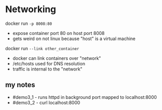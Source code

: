 # Networking
docker run `-p 8008:80`
 - expose container port 80 on host port 8008
 - gets weird on not linux because "host" is a virtual machine

docker run `--link other_container`
 - docker can link containers over "network"
 - /etc/hosts used for DNS resolution
 - traffic is internal to the "network"


## my notes
 - #demo3_1 - runs httpd in background port mapped to localhost:8000
 - #demo3_2 - curl localhost:8000

